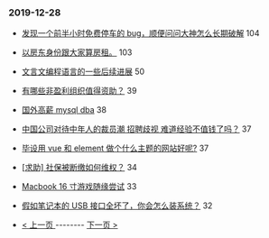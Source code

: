 ### 2019-12-28 
- [发现一个前半小时免费停车的 bug，顺便问问大神怎么长期破解](https://www.v2ex.com/t/633051) 104
- [以房东身份跟大家算房租。](https://www.v2ex.com/t/633037) 103
- [文言文编程语言的一些后续进展](https://www.v2ex.com/t/633042) 50
- [有哪些非盈利组织值得资助？](https://www.v2ex.com/t/633050) 39
- [国外高薪 mysql dba](https://www.v2ex.com/t/633126) 38
- [中国公司对待中年人的裁员潮 招聘歧视 难道经验不值钱了吗？](https://www.v2ex.com/t/633151) 37
- [毕设用 vue 和 element 做个什么主题的网站好呢?](https://www.v2ex.com/t/633063) 37
- [[求助] 社保被断缴如何维权？](https://www.v2ex.com/t/633093) 34
- [Macbook 16 寸游戏随缘尝试](https://www.v2ex.com/t/633010) 33
- [假如笔记本的 USB 接口全坏了，你会怎么装系统？](https://www.v2ex.com/t/632992) 32 

- [ < 上一页 ](https://github.com/able8/v2ex-hot-record/blob/master/2019-12-27.md) -------- [ 下一页 > ](https://github.com/able8/v2ex-hot-record/blob/master/2019-12-29.md)